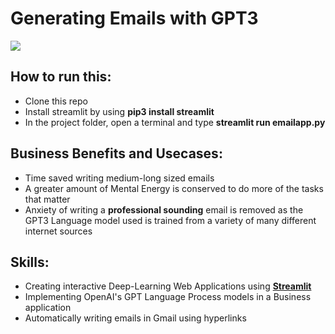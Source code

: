 # Generating Emails with GPT3

[![](https://img.youtube.com/vi/oJWBQKrF4uM/0.jpg)](https://www.youtube.com/watch?v=oJWBQKrF4uM)

## How to run this:
* Clone this repo
* Install streamlit by using **pip3 install streamlit**
* In the project folder, open a terminal and type **streamlit run emailapp.py**

## Business Benefits and Usecases:
* Time saved writing medium-long sized emails
* A greater amount of Mental Energy is conserved to do more of the tasks that matter
* Anxiety of writing a **professional sounding** email is removed as the GPT3 Language model used is trained from a variety of many different internet sources

## Skills:
* Creating interactive Deep-Learning Web Applications using [**Streamlit**](https://streamlit.io/)
* Implementing OpenAI's GPT Language Process models in a Business application
* Automatically writing emails in Gmail using hyperlinks
